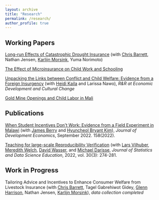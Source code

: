 ```yaml
---
layout: archive
title: "Research"
permalink: /research/
author_profile: true
---
```


## Working Papers

[Long-run Effects of Catastrophic Drought Insurance](https://hyukhson.github.io/files/Son_JMP_Long_run_Effects_of_Catastrophic_Drought_Insurance.pdf) (with [Chris Barrett](http://barrett.dyson.cornell.edu/), Nathan Jensen, [Karlijn Morsink](https://www.karlijnmorsink.com/), Yuma Norimoto)

[The Effect of Microinsurance on Child Work and Schooling](http://hyukhson.github.io/files/ibli_childlabor.pdf)

[Unpacking the Links between Conflict and Child Welfare: Evidence from a Foreign Insurgency](https://hicn.org/working-paper/unpacking-the-links-between-conflict-and-child-welfare-evidence-from-a-foreign-insurgency/) (with [Heidi Kaila](https://sites.google.com/view/heidikaila/home) and Larissa Nawo), *R&R at Economic Development and Cultural Change*

[Gold Mine Openings and Child Labor in Mali](http://hyukhson.github.io/files/gold_mine_child_labor.pdf)

## Publications
[When Student Incentives Don't Work: Evidence from a Field Experiment in Malawi](https://doi.org/10.1016/j.jdeveco.2022.102893) (with [James Berry](https://sites.google.com/site/econjimberry/) and [Hyuncheol Bryant Kim](https://sites.google.com/site/hk2405/home)), *Journal of Development Economics*, September 2022. 158(2022). 

[Teaching for large-scale Reproducibility Verification](https://www.tandfonline.com/doi/full/10.1080/26939169.2022.2074582) (with [Lars Vilhuber](https://www.vilhuber.com/lars/), [Meredith Welch](https://www.meredithswelch.com/), [David Wasser](https://www.davidnwasser.com/), and [Michael Darisse](https://sites.google.com/view/michaeldarisse), *Journal of Statistics and Data Science Education*, 2022, vol. 30(3): 274-281.

## Work in Progress
Tailoring Advice and Incentives to Enhance Consumer Welfare from Livestock Insurance (with [Chris Barrett](http://barrett.dyson.cornell.edu/), Tagel Gabrehiwot Gidey, [Glenn Harrison](https://cear.gsu.edu/profile/glenn-harrison/), Nathan Jensen, [Karlijn Morsink](https://www.karlijnmorsink.com/)), *data collection completed*



